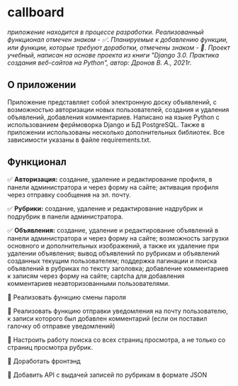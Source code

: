 # callboard 
*приложение находится в процессе разработки. 
Реализованный функционал отмечен знаком - :white_check_mark:. 
Планируемые к добавлению функции, или функции, которые требуют доработки, отмечены знаком - :black_square_button:.
Проект учебный, написан на основе проекта из книги "Django 3.0. Практика создания веб-сайтов на Python", автор: Дронов В. А., 2021г.*

## О приложении
  Приложение представляет собой электронную доску объявлений, с возможностью авторизации новых пользователей, создания и удаления объявлений, добавления комментариев. 
  Написано на языке Python с использованием ферймоворка Django и БД PostgreSQL. Также в приложении использованы несколько дополнительных библиотек. Все зависимости 
  указаны в файле requirements.txt. 
  
  
## Функционал
  :white_check_mark: **Авторизация:** создание, удаление и редактирование профиля, в панели администратора и через форму на сайте;
                                      активация профиля через отправку сообщения на эл. почту.
                                      
  :white_check_mark: **Рубрики:** создание, удаление и редактирование надрубрик и подрубрик в панели администратора.
  
  :white_check_mark: **Объявления:** создание, удаление и редактирование объявлений в панели администратора и через форму на сайте;
                                    возможность загрузки основного и дополнительных изображений, а также их удаление при удалении объявления;
                                    вывод объявлений по рубрикам и объявлений созданных текущим пользователем;
                                    поддержка пагинации и поиска объявлений в рубриках по тексту заголовка;
                                    добавление комментариев к записям через форму на сайте;
                                    captcha для добавления комментариев неавторизованными пользователями.
                                    
  :black_square_button: Реализовать функцию смены пароля 
 
  :black_square_button: Реализовать функцию отправки уведомления на почту пользователю, к записи которого был добавлен комментарий (если он поставил галочку об отправке 
                        уведомлений)
                        
  :black_square_button: Настроить работу поиска со всех страниц просмотра, а не только со страниц просмотра рубрик. 
  
  :black_square_button: Доработать фронтэнд 
  
  :black_square_button: Добавить API с выдачей записей по рубрикам в формате JSON

